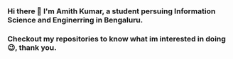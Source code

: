 ### Hi there 👋  I'm Amith Kumar, a student persuing Information Science and Enginerring in Bengaluru.
### Checkout my repositories to know what im interested in doing 😉, thank you.
<!--
**iAmithKumar/iAmithKumar** is a ✨ _special_ ✨ repository because its `README.md` (this file) appears on your GitHub profile.

Here are some ideas to get you started:

- 🔭 I’m currently working on ...
- 🌱 I’m currently learning ...
- 👯 I’m looking to collaborate on ...
- 🤔 I’m looking for help with ...
- 💬 Ask me about ...
- 📫 How to reach me: ...
- 😄 Pronouns: ...
- ⚡ Fun fact: ...
-->
